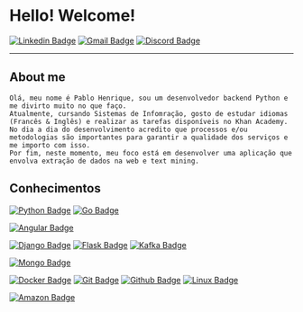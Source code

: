 # Hello! Welcome!
[![Linkedin Badge](https://img.shields.io/badge/-LinkedIn-blue?style=flat-square&logo=Linkedin&logoColor=white&link=https://www.linkedin.com/in/pablohenriques/)](https://www.linkedin.com/in/pablohenriques/)
[![Gmail Badge](https://img.shields.io/badge/Gmail-D14836?style=flat-square&logo=gmail&logoColor=white&link=ph.info.cont@rede.ulbra.br)](mailto:ph.info.cont@rede.ulbra.br)
[![Discord Badge](https://img.shields.io/badge/Discord-7289DA?style=flat-square&logo=discord&logoColor=white&link=pablohenriques#3303)](pablohenriques#3303)


----
## About me
```
Olá, meu nome é Pablo Henrique, sou um desenvolvedor backend Python e me divirto muito no que faço.
Atualmente, cursando Sistemas de Infomração, gosto de estudar idiomas (Francês & Inglês) e realizar as tarefas disponíveis no Khan Academy. 
No dia a dia do desenvolvimento acredito que processos e/ou metodologias são importantes para garantir a qualidade dos serviços e me importo com isso. 
Por fim, neste momento, meu foco está em desenvolver uma aplicação que envolva extração de dados na web e text mining.
```

## Conhecimentos

[![Python Badge](https://img.shields.io/badge/Python-3776AB?style=flat-square&logo=python&logoColor=white&link=https://github.com/pablohenriques)](https://github.com/pablohenriques)
[![Go Badge](https://img.shields.io/badge/Go-00ADD8?style=flat-square&logo=go&logoColor=white&link=https://github.com/pablohenriques)](https://github.com/pablohenriques)

[![Angular Badge](https://img.shields.io/badge/Angular-DD0031?style=flat-square&logo=angular&logoColor=white&link=https://github.com/pablohenriques)](https://github.com/pablohenriques)

[![Django Badge](https://img.shields.io/badge/Django-092E20?style=flat-square&logo=django&logoColor=white&link=https://github.com/pablohenriques)](https://github.com/pablohenriques)
[![Flask Badge](https://img.shields.io/badge/Flask-000000?style=flat-square&logo=flask&logoColor=white&link=https://github.com/pablohenriques)](https://github.com/pablohenriques)
[![Kafka Badge](https://img.shields.io/badge/Apache_Kafka-231F20?style=flat-sqaure&logo=apache-kafka&logoColor=white&link=https://github.com/pablohenriques)](https://github.com/pablohenriques)

[![Mongo Badge](https://img.shields.io/badge/MongoDB-4EA94B?style=flat-square&logo=mongodb&logoColor=white&link=https://github.com/pablohenriques)](https://github.com/pablohenriques)

[![Docker Badge](https://img.shields.io/badge/Docker-2CA5E0?style=flat-square&logo=docker&logoColor=white&link=https://github.com/pablohenriques)](https://github.com/pablohenriques)
[![Git Badge](https://img.shields.io/badge/Git-F05032?style=flat-sqaure&logo=git&logoColor=white&link=https://github.com/pablohenriques)](https://github.com/pablohenriques)
[![Github Badge](https://img.shields.io/badge/GitHub-100000?style=flat-square&logo=github&logoColor=white&link=https://github.com/pablohenriques)](https://github.com/pablohenriques)
[![Linux Badge](https://img.shields.io/badge/Linux-FCC624?style=flat-square&logo=linux&logoColor=black&link=https://github.com/pablohenriques)](https://github.com/pablohenriques)

[![Amazon Badge](https://img.shields.io/badge/Amazon_AWS-232F3E?style=flat-sqaure&logo=amazon-aws&logoColor=white&link=https://github.com/pablohenriques)](https://github.com/pablohenriques)
